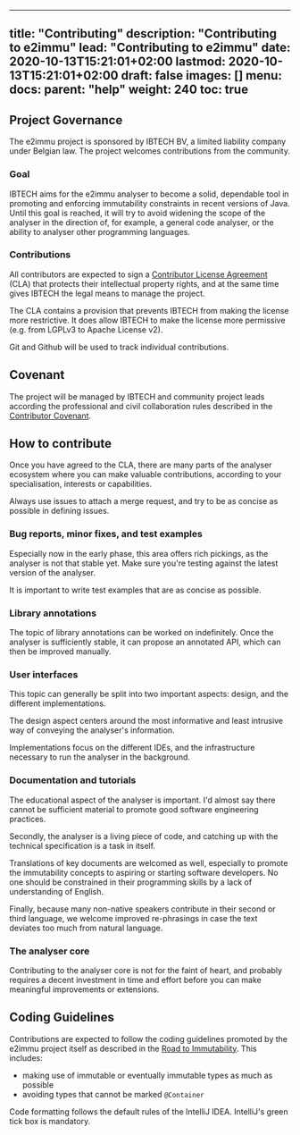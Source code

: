 
---
title: "Contributing"
description: "Contributing to e2immu"
lead: "Contributing to e2immu"
date: 2020-10-13T15:21:01+02:00
lastmod: 2020-10-13T15:21:01+02:00
draft: false
images: []
menu:
  docs:
    parent: "help"
weight: 240
toc: true
---

## Project Governance

The e2immu project is sponsored by IBTECH BV, a limited liability company under Belgian law. The project welcomes
contributions from the community.

### Goal

IBTECH aims for the e2immu analyser to become a solid, dependable tool in promoting and enforcing immutability
constraints in recent versions of Java. Until this goal is reached, it will try to avoid widening the scope of the
analyser in the direction of, for example, a general code analyser, or the ability to analyser other programming
languages.

### Contributions

All contributors are expected to sign a [Contributor License Agreement](http://) (CLA) that protects their intellectual
property rights, and at the same time gives IBTECH the legal means to manage the project.

The CLA contains a provision that prevents IBTECH from making the license more restrictive. It does allow IBTECH to make
the license more permissive (e.g. from LGPLv3 to Apache License v2).

Git and Github will be used to track individual contributions.

## Covenant

The project will be managed by IBTECH and community project leads according the professional and civil collaboration
rules described in the [Contributor Covenant](https://www.contributor-covenant.org/version/2/0/code_of_conduct/).

## How to contribute

Once you have agreed to the CLA, there are many parts of the analyser ecosystem where you can make valuable
contributions, according to your specialisation, interests or capabilities.

Always use issues to attach a merge request, and try to be as concise as possible in defining issues.

### Bug reports, minor fixes, and test examples

Especially now in the early phase, this area offers rich pickings, as the analyser is not that stable yet. Make sure
you're testing against the latest version of the analyser.

It is important to write test examples that are as concise as possible.

### Library annotations

The topic of library annotations can be worked on indefinitely. Once the analyser is sufficiently stable, it can propose
an annotated API, which can then be improved manually.

### User interfaces

This topic can generally be split into two important aspects: design, and the different implementations.

The design aspect centers around the most informative and least intrusive way of conveying the analyser's information.

Implementations focus on the different IDEs, and the infrastructure necessary to run the analyser in the background.

### Documentation and tutorials

The educational aspect of the analyser is important. I'd almost say there cannot be sufficient material to promote good
software engineering practices.

Secondly, the analyser is a living piece of code, and catching up with the technical specification is a task in itself.

Translations of key documents are welcomed as well, especially to promote the immutability concepts to aspiring or
starting software developers. No one should be constrained in their programming skills by a lack of understanding of
English.

Finally, because many non-native speakers contribute in their second or third language, we welcome improved re-phrasings
in case the text deviates too much from natural language.

### The analyser core

Contributing to the analyser core is not for the faint of heart, and probably requires a decent investment in time and
effort before you can make meaningful improvements or extensions.

## Coding Guidelines

Contributions are expected to follow the coding guidelines promoted by the e2immu project itself as described in
the [Road to Immutability](/docs/road-to-immutability.html). This includes:

- making use of immutable or eventually immutable types as much as possible
- avoiding types that cannot be marked `@Container`

Code formatting follows the default rules of the IntelliJ IDEA. IntelliJ's green tick box is mandatory.
